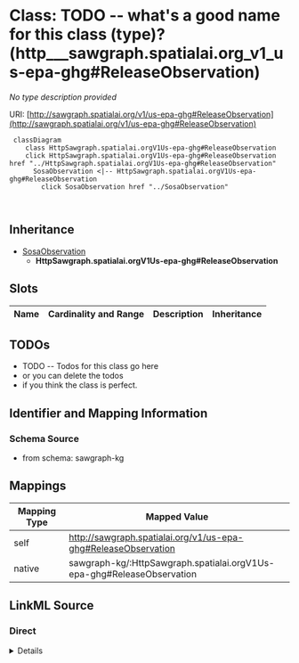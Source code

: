 

# Class: TODO -- what's a good name for this class (type)? (http___sawgraph.spatialai.org_v1_us-epa-ghg#ReleaseObservation)


_No type description provided_





URI: [http://sawgraph.spatialai.org/v1/us-epa-ghg#ReleaseObservation](http://sawgraph.spatialai.org/v1/us-epa-ghg#ReleaseObservation)






```mermaid
 classDiagram
    class HttpSawgraph.spatialai.orgV1Us-epa-ghg#ReleaseObservation
    click HttpSawgraph.spatialai.orgV1Us-epa-ghg#ReleaseObservation href "../HttpSawgraph.spatialai.orgV1Us-epa-ghg#ReleaseObservation"
      SosaObservation <|-- HttpSawgraph.spatialai.orgV1Us-epa-ghg#ReleaseObservation
        click SosaObservation href "../SosaObservation"
      
      
```





## Inheritance
* [SosaObservation](../classes/SosaObservation.md)
    * **HttpSawgraph.spatialai.orgV1Us-epa-ghg#ReleaseObservation**



## Slots

| Name | Cardinality and Range | Description | Inheritance |
| ---  | --- | --- | --- |









## TODOs

* TODO -- Todos for this class go here
* or you can delete the todos
* if you think the class is perfect.

## Identifier and Mapping Information







### Schema Source


* from schema: sawgraph-kg




## Mappings

| Mapping Type | Mapped Value |
| ---  | ---  |
| self | http://sawgraph.spatialai.org/v1/us-epa-ghg#ReleaseObservation |
| native | sawgraph-kg/:HttpSawgraph.spatialai.orgV1Us-epa-ghg#ReleaseObservation |







## LinkML Source

<!-- TODO: investigate https://stackoverflow.com/questions/37606292/how-to-create-tabbed-code-blocks-in-mkdocs-or-sphinx -->

### Direct

<details>
```yaml
name: http___sawgraph.spatialai.org_v1_us-epa-ghg#ReleaseObservation
description: No type description provided
title: TODO -- what's a good name for this class (type)?
todos:
- TODO -- Todos for this class go here
- or you can delete the todos
- if you think the class is perfect.
notes:
- Class with 733 occurences.
from_schema: sawgraph-kg
rank: 1000
is_a: sosa_Observation
class_uri: http://sawgraph.spatialai.org/v1/us-epa-ghg#ReleaseObservation

```
</details>

### Induced

<details>
```yaml
name: http___sawgraph.spatialai.org_v1_us-epa-ghg#ReleaseObservation
description: No type description provided
title: TODO -- what's a good name for this class (type)?
todos:
- TODO -- Todos for this class go here
- or you can delete the todos
- if you think the class is perfect.
notes:
- Class with 733 occurences.
from_schema: sawgraph-kg
rank: 1000
is_a: sosa_Observation
class_uri: http://sawgraph.spatialai.org/v1/us-epa-ghg#ReleaseObservation

```
</details>